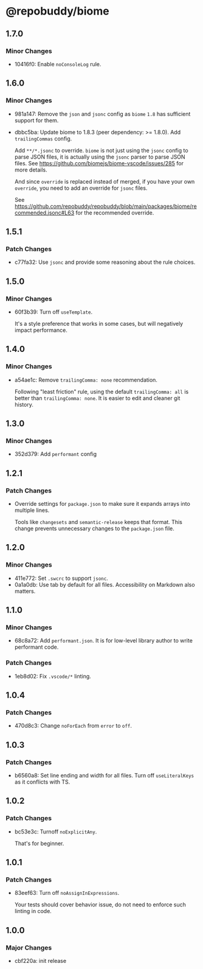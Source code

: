 # @repobuddy/biome

## 1.7.0

### Minor Changes

- 10416f0: Enable `noConsoleLog` rule.

## 1.6.0

### Minor Changes

- 981a147: Remove the `json` and `jsonc` config as `biome` `1.8` has sufficient support for them.
- dbbc5ba: Update biome to 1.8.3 (peer dependency: >= 1.8.0).
  Add `trailingCommas` config.

  Add `**/*.jsonc` to override.
  `biome` is not just using the `jsonc` config to parse JSON files,
  it is actually using the `jsonc` parser to parse JSON files.
  See https://github.com/biomejs/biome-vscode/issues/285 for more details.

  And since `override` is replaced instead of merged,
  if you have your own `override`,
  you need to add an override for `jsonc` files.

  See https://github.com/repobuddy/repobuddy/blob/main/packages/biome/recommended.jsonc#L63 for the recommended override.

## 1.5.1

### Patch Changes

- c77fa32: Use `jsonc` and provide some reasoning about the rule choices.

## 1.5.0

### Minor Changes

- 60f3b39: Turn off `useTemplate`.

  It's a style preference that works in some cases,
  but will negatively impact performance.

## 1.4.0

### Minor Changes

- a54ae1c: Remove `trailingComma: none` recommendation.

  Following "least friction" rule,
  using the default `trailingComma: all` is better than `trailingComma: none`.
  It is easier to edit and cleaner git history.

## 1.3.0

### Minor Changes

- 352d379: Add `performant` config

## 1.2.1

### Patch Changes

- Override settings for `package.json` to make sure it expands arrays into multiple lines.

  Tools like `changesets` and `semantic-release` keeps that format.
  This change prevents unnecessary changes to the `package.json` file.

## 1.2.0

### Minor Changes

- 411e772: Set `.swcrc` to support `jsonc`.
- 0a1a0db: Use tab by default for all files.
  Accessibility on Markdown also matters.

## 1.1.0

### Minor Changes

- 68c8a72: Add `performant.json`.
  It is for low-level library author to write performant code.

### Patch Changes

- 1eb8d02: Fix `.vscode/*` linting.

## 1.0.4

### Patch Changes

- 470d8c3: Change `noForEach` from `error` to `off`.

## 1.0.3

### Patch Changes

- b6560a8: Set line ending and width for all files.
  Turn off `useLiteralKeys` as it conflicts with TS.

## 1.0.2

### Patch Changes

- bc53e3c: Turnoff `noExplicitAny`.

  That's for beginner.

## 1.0.1

### Patch Changes

- 83eef63: Turn off `noAssignInExpressions`.

  Your tests should cover behavior issue,
  do not need to enforce such linting in code.

## 1.0.0

### Major Changes

- cbf220a: init release
